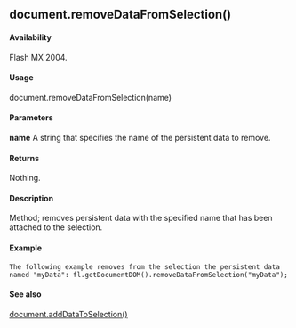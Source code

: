 ## document.removeDataFromSelection()

#### Availability

Flash MX 2004.

#### Usage

document.removeDataFromSelection(name)

#### Parameters

**name** A string that specifies the name of the persistent data to remove.

#### Returns

Nothing.

#### Description

Method; removes persistent data with the specified name that has been attached to the selection.

#### Example

```
The following example removes from the selection the persistent data named "myData": fl.getDocumentDOM().removeDataFromSelection("myData");

```
#### See also

[document.addDataToSelection()](#_bookmark120)
